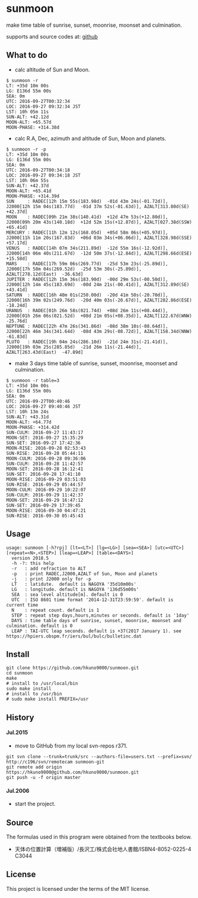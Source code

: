 # sunmoon

make time table of sunrise, sunset, moonrise, moonset and culmination.

supports and source codes at: [github](https://github.com/hkuno9000/sunmoon/)

## What to do

* calc altitude of Sun and Moon.
```
$ sunmoon -r
LT: +35d 10m 00s
LG: E136d 55m 00s
SEA: 0m
UTC: 2016-09-27T00:32:34
LOC: 2016-09-27 09:32:34 JST
LST: 10h 05m 11s
SUN-ALT: +42.12d
MOON-ALT: +65.57d
MOON-PHASE: +314.38d
```

* calc R.A, Dec, azimuth and altitude of Sun, Moon and planets.
```
$ sunmoon -r -p
LT: +35d 10m 00s
LG: E136d 55m 00s
SEA: 0m
UTC: 2016-09-27T00:34:18
LOC: 2016-09-27 09:34:18 JST
LST: 10h 06m 55s
SUN-ALT: +42.37d
MOON-ALT: +65.41d
MOON-PHASE: +314.39d
SUN     : RADEC[12h 15m 55s(183.98d)  -01d 43m 24s(-01.72d)], J2000[12h 15m 04s(183.77d)  -01d 37m 52s(-01.63d)], AZALT[313.80d(SE)  +42.37d]
MOON    : RADEC[09h 21m 38s(140.41d)  +12d 47m 53s(+12.80d)], J2000[09h 20m 43s(140.18d)  +12d 52m 15s(+12.87d)], AZALT[027.38d(SSW)  +65.41d]
MERCURY : RADEC[11h 12m 12s(168.05d)  +05d 58m 06s(+05.97d)], J2000[11h 11m 20s(167.83d)  +06d 03m 34s(+06.06d)], AZALT[328.98d(SSE)  +57.17d]
VENUS   : RADEC[14h 07m 34s(211.89d)  -12d 55m 16s(-12.92d)], J2000[14h 06m 40s(211.67d)  -12d 50m 37s(-12.84d)], AZALT[298.66d(ESE)  +15.58d]
MARS    : RADEC[17h 59m 06s(269.77d)  -25d 53m 23s(-25.89d)], J2000[17h 58m 04s(269.52d)  -25d 53m 30s(-25.89d)], AZALT[278.12d(East)  -36.63d]
JUPITER : RADEC[12h 15m 36s(183.90d)  -00d 29m 53s(-00.50d)], J2000[12h 14m 45s(183.69d)  -00d 24m 21s(-00.41d)], AZALT[312.89d(SE)  +43.41d]
SATURN  : RADEC[16h 40m 01s(250.00d)  -20d 41m 50s(-20.70d)], J2000[16h 39m 02s(249.76d)  -20d 40m 03s(-20.67d)], AZALT[282.86d(ESE)  -18.24d]
URANUS  : RADEC[01h 26m 58s(021.74d)  +08d 26m 11s(+08.44d)], J2000[01h 26m 06s(021.52d)  +08d 21m 05s(+08.35d)], AZALT[122.67d(WNW)  -25.76d]
NEPTUNE : RADEC[22h 47m 26s(341.86d)  -08d 38m 10s(-08.64d)], J2000[22h 46m 34s(341.64d)  -08d 43m 29s(-08.72d)], AZALT[158.34d(NNW)  -61.83d]
PLUTO   : RADEC[19h 04m 24s(286.10d)  -21d 24m 31s(-21.41d)], J2000[19h 03m 25s(285.85d)  -21d 26m 11s(-21.44d)], AZALT[263.43d(East)  -47.89d]
```

* make 3 days time table of sunrise, sunset, moonrise, moonset and culmination.
```
$ sunmoon -r table=3
LT: +35d 10m 00s
LG: E136d 55m 00s
SEA: 0m
UTC: 2016-09-27T00:40:46
LOC: 2016-09-27 09:40:46 JST
LST: 10h 13m 24s
SUN-ALT: +43.31d
MOON-ALT: +64.77d
MOON-PHASE: +314.42d
SUN-CULM: 2016-09-27 11:43:17
MOON-SET: 2016-09-27 15:35:29
SUN-SET: 2016-09-27 17:42:36
MOON-RISE: 2016-09-28 02:53:43
SUN-RISE: 2016-09-28 05:44:11
MOON-CULM: 2016-09-28 09:36:06
SUN-CULM: 2016-09-28 11:42:57
MOON-SET: 2016-09-28 16:12:41
SUN-SET: 2016-09-28 17:41:10
MOON-RISE: 2016-09-29 03:51:03
SUN-RISE: 2016-09-29 05:44:57
MOON-CULM: 2016-09-29 10:22:07
SUN-CULM: 2016-09-29 11:42:37
MOON-SET: 2016-09-29 16:47:12
SUN-SET: 2016-09-29 17:39:45
MOON-RISE: 2016-09-30 04:47:21
SUN-RISE: 2016-09-30 05:45:43
```

## Usage
```
usage: sunmoon [-h?rpj] [lt=<LT>] [lg=<LG>] [sea=<SEA>] [utc=<UTC>] [repeat=<N>,<STEP>] [leap=<LEAP>] [table=<DAYS>]
  version 2018.5
  -h -?: this help
  -r   : add refraction to ALT
  -p   : print RADEC,J2000,AZALT of Sun, Moon and planets
  -j   : print J2000 only for -p
  LT   : latidute.  default is NAGOYA '35d10m00s'
  LG   : longitude. default is NAGOYA '136d55m00s'
  SEA  : sea level altitude[m]. default is 0
  UTC  : ISO 8601 time format '2014-12-31T23:59:59'. default is current time
  N    : repeat count. default is 1
  STEP : repeat step days,hours,minutes or seconds. default is '1day'
  DAYS : time table days of sunrise, sunset, moonrise, moonset and culmination. default is 0
  LEAP : TAI-UTC leap seconds. default is +37(2017 January 1). see https://hpiers.obspm.fr/iers/bul/bulc/bulletinc.dat
```

## Install
```
git clone https://github.com/hkuno9000/sunmoon.git
cd sunmoon
make
# install to /usr/local/bin
sudo make install
# install to /usr/bin
# sudo make install PREFIX=/usr
```

## History

#### Jul.2015
* move to GitHub from my local svn-repos r371.
```
git svn clone --trunk=trunk/src --authors-file=users.txt --prefix=svn/ http://c196/svn/remotecam sunmoon-git
git remote add origin https://hkuno9000@github.com/hkuno9000/sunmoon.git
git push -u -f origin master
```

#### Jul.2006
* start the project.

## Source
The formulas used in this program were obtained from the textbooks below.
- 天体の位置計算（増補版）/長沢工/株式会社地人書館/ISBN4-8052-0225-4 C3044

## License
This project is licensed under the terms of the MIT license.
